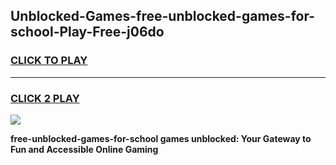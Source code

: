 
## Unblocked-Games-free-unblocked-games-for-school-Play-Free-j06do
<h3>
<a href="https://premium76.site?title=free-unblocked-games-for-school&ref=18A1">CLICK TO PLAY</a></h3>
<hr>

<h3>
<a href="https://premium76.site?title=free-unblocked-games-for-school&ref=18A1">CLICK 2 PLAY</a>
  
</h3>

<a href="https://premium76.site?title=free-unblocked-games-for-school&ref=18A1"><img src="https://clearcache.store/games.png"></a>


**free-unblocked-games-for-school games unblocked: Your Gateway to Fun and Accessible Online Gaming**
